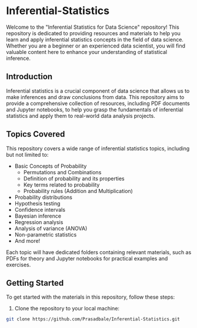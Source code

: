 # Inferential-Statistics


Welcome to the "Inferential Statistics for Data Science" repository! This repository is dedicated to providing resources and materials to help you learn and apply inferential statistics concepts in the field of data science. Whether you are a beginner or an experienced data scientist, you will find valuable content here to enhance your understanding of statistical inference.


## Introduction

Inferential statistics is a crucial component of data science that allows us to make inferences and draw conclusions from data. This repository aims to provide a comprehensive collection of resources, including PDF documents and Jupyter notebooks, to help you grasp the fundamentals of inferential statistics and apply them to real-world data analysis projects.

## Topics Covered

This repository covers a wide range of inferential statistics topics, including but not limited to:

- Basic Concepts of Probability
    - Permutations and Combinations
    - Definition of probability and its properties
    - Key terms related to probability
    - Probability rules (Addition and Multiplication)
- Probability distributions
- Hypothesis testing
- Confidence intervals
- Bayesian inference
- Regression analysis
- Analysis of variance (ANOVA)
- Non-parametric statistics
- And more!

Each topic will have dedicated folders containing relevant materials, such as PDFs for theory and Jupyter notebooks for practical examples and exercises.

## Getting Started

To get started with the materials in this repository, follow these steps:

1. Clone the repository to your local machine:

```bash
git clone https://github.com/Prasadbale/Inferential-Statistics.git
